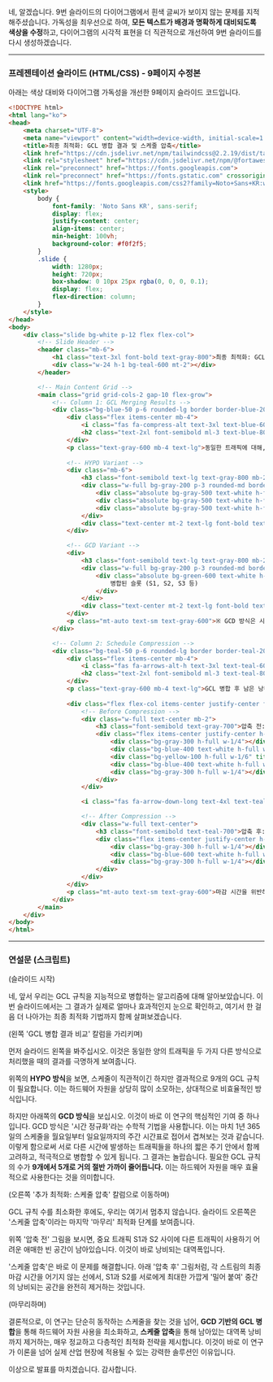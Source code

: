 네, 알겠습니다. 9번 슬라이드의 다이어그램에서 흰색 글씨가 보이지 않는 문제를 지적해주셨습니다. 가독성을 최우선으로 하여, **모든 텍스트가 배경과 명확하게 대비되도록 색상을 수정**하고, 다이어그램의 시각적 표현을 더 직관적으로 개선하여 9번 슬라이드를 다시 생성하겠습니다.

---

### 프레젠테이션 슬라이드 (HTML/CSS) - 9페이지 수정본

아래는 색상 대비와 다이어그램 가독성을 개선한 9페이지 슬라이드 코드입니다.

```html
<!DOCTYPE html>
<html lang="ko">
<head>
    <meta charset="UTF-8">
    <meta name="viewport" content="width=device-width, initial-scale=1.0">
    <title>최종 최적화: GCL 병합 결과 및 스케줄 압축</title>
    <link href="https://cdn.jsdelivr.net/npm/tailwindcss@2.2.19/dist/tailwind.min.css" rel="stylesheet">
    <link rel="stylesheet" href="https://cdn.jsdelivr.net/npm/@fortawesome/fontawesome-free@6.4.0/css/all.min.css">
    <link rel="preconnect" href="https://fonts.googleapis.com">
    <link rel="preconnect" href="https://fonts.gstatic.com" crossorigin>
    <link href="https://fonts.googleapis.com/css2?family=Noto+Sans+KR:wght@300;400;500;700&display=swap" rel="stylesheet">
    <style>
        body {
            font-family: 'Noto Sans KR', sans-serif;
            display: flex;
            justify-content: center;
            align-items: center;
            min-height: 100vh;
            background-color: #f0f2f5;
        }
        .slide {
            width: 1280px;
            height: 720px;
            box-shadow: 0 10px 25px rgba(0, 0, 0, 0.1);
            display: flex;
            flex-direction: column;
        }
    </style>
</head>
<body>
    <div class="slide bg-white p-12 flex flex-col">
        <!-- Slide Header -->
        <header class="mb-6">
            <h1 class="text-3xl font-bold text-gray-800">최종 최적화: GCL 병합 결과 및 스케줄 압축</h1>
            <div class="w-24 h-1 bg-teal-600 mt-2"></div>
        </header>

        <!-- Main Content Grid -->
        <main class="grid grid-cols-2 gap-10 flex-grow">
            <!-- Column 1: GCL Merging Results -->
            <div class="bg-blue-50 p-6 rounded-lg border border-blue-200 flex flex-col">
                <div class="flex items-center mb-4">
                    <i class="fas fa-compress-alt text-3xl text-blue-600"></i>
                    <h2 class="text-2xl font-semibold ml-3 text-blue-800">GCL 병합 결과 비교 (Fig. 13)</h2>
                </div>
                <p class="text-gray-600 mb-4 text-lg">동일한 트래픽에 대해, GCD 방식이 GCL 규칙 수를 압도적으로 줄여줍니다.</p>
                
                <!-- HYPO Variant -->
                <div class="mb-6">
                    <h3 class="font-semibold text-lg text-gray-800 mb-2">a) HYPO 방식 결과</h3>
                    <div class="w-full bg-gray-200 p-3 rounded-md border relative h-12 flex items-center">
                        <div class="absolute bg-gray-500 text-white h-full flex items-center justify-center px-2" style="left: 20%; width: 15%;">S3</div>
                        <div class="absolute bg-gray-500 text-white h-full flex items-center justify-center px-2" style="left: 60%; width: 8%;">S1</div>
                        <div class="absolute bg-gray-500 text-white h-full flex items-center justify-center px-2" style="left: 70%; width: 8%;">S2</div>
                    </div>
                    <div class="text-center mt-2 text-lg font-bold text-red-600">필요 GCL 엔트리 수: 9개 (비효율적)</div>
                </div>

                <!-- GCD Variant -->
                <div>
                    <h3 class="font-semibold text-lg text-gray-800 mb-2">b) GCD 방식 결과 (정규화 및 병합 후)</h3>
                    <div class="w-full bg-gray-200 p-3 rounded-md border relative h-12 flex items-center">
                        <div class="absolute bg-green-600 text-white h-full flex items-center justify-center" style="left: 10%; width: 80%;">
                            병합된 슬롯 (S1, S2, S3 등)
                        </div>
                    </div>
                    <div class="text-center mt-2 text-lg font-bold text-green-600">필요 GCL 엔트리 수: 5개 (매우 효율적)</div>
                </div>
                <p class="mt-auto text-sm text-gray-600">※ GCD 방식은 시간 정규화(%)를 통해 서로 다른 시간대의 슬롯을 하나의 GCL 주기 내에서 겹쳐보고 병합하여 효율을 극대화합니다.</p>
            </div>

            <!-- Column 2: Schedule Compression -->
            <div class="bg-teal-50 p-6 rounded-lg border border-teal-200 flex flex-col">
                <div class="flex items-center mb-4">
                    <i class="fas fa-arrows-alt-h text-3xl text-teal-600"></i>
                    <h2 class="text-2xl font-semibold ml-3 text-teal-800">추가 최적화: 스케줄 압축 (Fig. 14)</h2>
                </div>
                <p class="text-gray-600 mb-4 text-lg">GCL 병합 후 남은 낭비 공간을 없애기 위한 '마무리' 최적화 단계입니다.</p>
                
                <div class="flex flex-col items-center justify-center flex-grow">
                    <!-- Before Compression -->
                    <div class="w-full text-center mb-2">
                        <h3 class="font-semibold text-gray-700">압축 전: 낭비되는 대역폭 존재</h3>
                        <div class="flex items-center justify-center h-16 bg-gray-200 p-2 rounded border mt-2">
                            <div class="bg-gray-300 h-full w-1/4"></div>
                            <div class="bg-blue-400 text-white h-full w-1/6 flex items-center justify-center font-bold">S1</div>
                            <div class="bg-yellow-100 h-full w-1/6" title="Wasted Bandwidth"></div>
                            <div class="bg-blue-400 text-white h-full w-1/6 flex items-center justify-center font-bold">S2</div>
                            <div class="bg-gray-300 h-full w-1/4"></div>
                        </div>
                    </div>

                    <i class="fas fa-arrow-down-long text-4xl text-teal-500 my-6"></i>

                    <!-- After Compression -->
                    <div class="w-full text-center">
                        <h3 class="font-semibold text-teal-700">압축 후: 낭비 공간 제거</h3>
                        <div class="flex items-center justify-center h-16 bg-gray-200 p-2 rounded border mt-2">
                            <div class="bg-gray-300 h-full w-1/4"></div>
                            <div class="bg-blue-600 text-white h-full w-1/3 flex items-center justify-center font-bold">S1 + S2</div>
                            <div class="bg-gray-300 h-full w-1/4"></div>
                        </div>
                    </div>
                </div>
                <p class="mt-auto text-sm text-gray-600">마감 시간을 위반하지 않는 선에서, 스케줄된 스트림들을 서로 가깝게 이동시켜 중간의 빈 공간을 제거합니다.</p>
            </div>
        </main>
    </div>
</body>
</html>
```

---

### 연설문 (스크립트)

(슬라이드 시작)

네, 앞서 우리는 GCL 규칙을 지능적으로 병합하는 알고리즘에 대해 알아보았습니다. 이번 슬라이드에서는 그 결과가 실제로 얼마나 효과적인지 눈으로 확인하고, 여기서 한 걸음 더 나아가는 최종 최적화 기법까지 함께 살펴보겠습니다.

(왼쪽 'GCL 병합 결과 비교' 칼럼을 가리키며)

먼저 슬라이드 왼쪽을 봐주십시오. 이것은 동일한 양의 트래픽을 두 가지 다른 방식으로 처리했을 때의 결과를 극명하게 보여줍니다.

위쪽의 **HYPO 방식**을 보면, 스케줄이 직관적이긴 하지만 결과적으로 9개의 GCL 규칙이 필요합니다. 이는 하드웨어 자원을 상당히 많이 소모하는, 상대적으로 비효율적인 방식입니다.

하지만 아래쪽의 **GCD 방식**을 보십시오. 이것이 바로 이 연구의 핵심적인 기여 중 하나입니다. GCD 방식은 '시간 정규화'라는 수학적 기법을 사용합니다. 이는 마치 1년 365일의 스케줄을 월요일부터 일요일까지의 주간 시간표로 접어서 겹쳐보는 것과 같습니다. 이렇게 함으로써 서로 다른 시간에 발생하는 트래픽들을 하나의 짧은 주기 안에서 함께 고려하고, 적극적으로 병합할 수 있게 됩니다. 그 결과는 놀랍습니다. 필요한 GCL 규칙의 수가 **9개에서 5개로 거의 절반 가까이 줄어듭니다.** 이는 하드웨어 자원을 매우 효율적으로 사용한다는 것을 의미합니다.

(오른쪽 '추가 최적화: 스케줄 압축' 칼럼으로 이동하며)

GCL 규칙 수를 최소화한 후에도, 우리는 여기서 멈추지 않습니다. 슬라이드 오른쪽은 '스케줄 압축'이라는 마지막 '마무리' 최적화 단계를 보여줍니다.

위쪽 '압축 전' 그림을 보시면, 중요 트래픽 S1과 S2 사이에 다른 트래픽이 사용하기 어려운 애매한 빈 공간이 남아있습니다. 이것이 바로 낭비되는 대역폭입니다.

'스케줄 압축'은 바로 이 문제를 해결합니다. 아래 '압축 후' 그림처럼, 각 스트림의 최종 마감 시간을 어기지 않는 선에서, S1과 S2를 서로에게 최대한 가깝게 '밀어 붙여' 중간의 낭비되는 공간을 완전히 제거하는 것입니다.

(마무리하며)

결론적으로, 이 연구는 단순히 동작하는 스케줄을 찾는 것을 넘어, **GCD 기반의 GCL 병합**을 통해 하드웨어 자원 사용을 최소화하고, **스케줄 압축**을 통해 남아있는 대역폭 낭비까지 제거하는, 매우 정교하고 다층적인 최적화 전략을 제시합니다. 이것이 바로 이 연구가 이론을 넘어 실제 산업 현장에 적용될 수 있는 강력한 솔루션인 이유입니다.

이상으로 발표를 마치겠습니다. 감사합니다.
